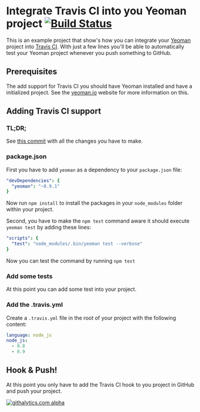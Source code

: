 # Integrate Travis CI into you Yeoman project [![Build Status](https://secure.travis-ci.org/manuelvanrijn/yeoman-travis-ci.png)](http://travis-ci.org/manuelvanrijn/yeoman-travis-ci)

This is an example project that show's how you can integrate your [Yeoman](http://yeoman.io/) project into [Travis CI](http://travis-ci.org). With just a few lines you'll be able to automatically test your Yeoman project whenever you push something to GitHub.

## Prerequisites

The add support for Travis CI you should have Yeoman installed and have a initialized project. See the [yeoman.io](http://yeoman.io/) website for more information on this.

## Adding Travis CI support

### TL;DR;

See [this commit](https://github.com/manuelvanrijn/yeoman-travis-ci/commit/32203d84ca2dbba2faa671e55afede8a1e6666df) with all the changes you have to make.

### package.json

First you have to add `yeoman` as a dependency to your `package.json` file:

```yml
"devDependencies": {
  "yeoman": "~0.9.1"
}
```

Now run `npm install` to install the packages in your `node_modules` folder within your project.

Second, you have to make the `npm test` command aware it should execute `yeoman test` by adding these lines:

```yml
"scripts": {
  "test": "node_modules/.bin/yeoman test --verbose"
}
```

Now you can test the command by running `npm test`

### Add some tests

At this point you can add some test into your project.

### Add the .travis.yml

Create a `.travis.yml` file in the root of your project with the following content:

```yml
language: node_js
node_js:
  - 0.8
  - 0.9
```

## Hook & Push!

At this point you only have to add the Travis CI hook to you project in GitHub and push your project.

[![githalytics.com alpha](https://cruel-carlota.pagodabox.com/7cca718214448b438fe9d223263a56e2 "githalytics.com")](http://githalytics.com/manuelvanrijn/yeoman-travis-ci)
